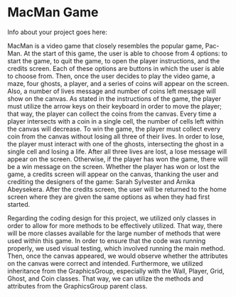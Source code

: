 # MacMan Game

Info about your project goes here:

MacMan is a video game that closely resembles the popular game, Pac-Man. At the start of this game, the user is able to choose from 4 options: to start the game, to quit the game, to open the player instructions, and the credits screen. Each of these options are buttons in which the user is able to choose from. Then, once the user decides to play the video game, a maze, four ghosts, a player, and a series of coins will appear on the screen. Also, a number of lives message and number of coins left message will show on the canvas. As stated in the instructions of the game, the player must utilize the arrow keys on their keyboard in order to move the player; that way, the player can collect the coins from the canvas. Every time a player intersects with a coin in a single cell, the number of cells left within the canvas will decrease. To win the game, the player must collect every coin from the canvas without losing all three of their lives. In order to lose, the player must interact with one of the ghosts, intersecting the ghost in a single cell and losing a life. After all three lives are lost, a lose message will appear on the screen. Otherwise, if the player has won the game, there will be a win message on the screen. Whether the player has won or lost the game, a credits screen will appear on the canvas, thanking the user and crediting the designers of the game: Sarah Sylvester and Arnika Abeysekera. After the credits screen, the user will be returned to the home screen where they are given the same options as when they had first started. 

Regarding the coding design for this project, we utilized only classes in order to allow for more methods to be effectively utilized. That way, there will be more classes available for the large number of methods that were used within this game. In order to ensure that the code was running properly, we used visual testing, which involved running the main method. Then, once the canvas appeared, we would observe whether the attributes on the canvas were correct and intended. Furthermore, we utilized inheritance from the GraphicsGroup, especially with the Wall, Player, Grid, Ghost, and Coin classes. That way, we can utilize the methods and attributes from the GraphicsGroup parent class.  
